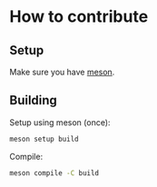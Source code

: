 # How to contribute

## Setup

Make sure you have [meson](https://mesonbuild.com/Getting-meson.html).

## Building

Setup using meson (once):

```sh
meson setup build
```

Compile:

```sh
meson compile -C build
```
